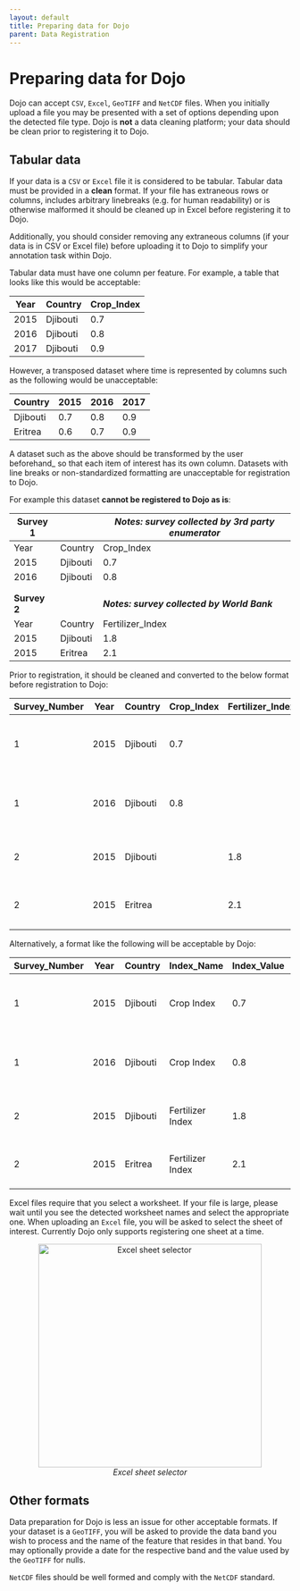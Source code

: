 ```yaml
---
layout: default
title: Preparing data for Dojo
parent: Data Registration
---
```


# Preparing data for Dojo

Dojo can accept `CSV`, `Excel`, `GeoTIFF` and `NetCDF` files. When you initially upload a file you may be presented with a set of options depending upon the detected file type. Dojo is **not** a data cleaning platform; your data should be clean prior to registering it to Dojo.

## Tabular data

If your data is a `CSV` or `Excel` file it is considered to be tabular. Tabular data must be provided in a **clean** format. If your file has extraneous rows or columns, includes arbitrary linebreaks (e.g. for human readability) or is otherwise malformed it should be cleaned up in Excel before registering it to Dojo.

Additionally, you should consider removing any extraneous columns (if your data is in CSV or Excel file) before uploading it to Dojo to simplify your annotation task within Dojo.

Tabular data must have one column per feature. For example, a table that looks like this would be acceptable:

| Year | Country  | Crop_Index |
|------|----------|------------|
| 2015 | Djibouti | 0.7        |
| 2016 | Djibouti | 0.8        |
| 2017 | Djibouti | 0.9        |

However, a transposed dataset where time is represented by columns such as the following would be unacceptable:

| Country  | 2015 | 2016 | 2017 |
|----------|------|------|------|
| Djibouti | 0.7  | 0.8  | 0.9  |
| Eritrea  | 0.6  | 0.7  | 0.9  |

A dataset such as the above should be transformed by the user beforehand_ so that each item of interest has its own column. Datasets with line breaks or non-standardized formatting are unacceptable for registration to Dojo. 

For example this dataset **cannot be registered to Dojo as is**:

| **Survey 1** 	|          	| **_Notes: survey collected by 3rd party enumerator_** 	|
|----------	|----------	|-------------------------------------------------	|
| Year     	| Country  	| Crop_Index                                      	|
| 2015     	| Djibouti 	| 0.7                                             	|
| 2016     	| Djibouti 	| 0.8                                             	|
|          	|          	|                                                 	|
|          	|          	|                                                 	|
| **Survey 2** 	|          	| **_Notes: survey collected by World Bank_**           	|
| Year     	| Country  	| Fertilizer_Index                                	|
| 2015     	| Djibouti 	| 1.8                                             	|
| 2015     	| Eritrea  	| 2.1                                             	|

Prior to registration, it should be cleaned and converted to the below format before registration to Dojo:

| Survey_Number 	| Year 	| Country  	| Crop_Index 	| Fertilizer_Index 	| Notes                                     	|
|---------------	|------	|----------	|------------	|------------------	|-------------------------------------------	|
| 1             	| 2015 	| Djibouti 	| 0.7        	|                  	|  survey collected by 3rd party enumerator 	|
| 1             	| 2016 	| Djibouti 	| 0.8        	|                  	| survey collected by 3rd party enumerator  	|
| 2             	| 2015 	| Djibouti 	|            	| 1.8              	| survey collected by World Bank            	|
| 2             	| 2015 	| Eritrea  	|            	| 2.1              	| survey collected by World Bank            	|

Alternatively, a format like the following will be acceptable by Dojo:

| Survey_Number 	| Year 	| Country  	| Index_Name       	| Index_Value 	| Notes                                     	|
|---------------	|------	|----------	|------------------	|-------------	|-------------------------------------------	|
| 1             	| 2015 	| Djibouti 	| Crop Index       	| 0.7         	|  survey collected by 3rd party enumerator 	|
| 1             	| 2016 	| Djibouti 	| Crop Index       	| 0.8         	| survey collected by 3rd party enumerator  	|
| 2             	| 2015 	| Djibouti 	| Fertilizer Index 	| 1.8         	| survey collected by World Bank            	|
| 2             	| 2015 	| Eritrea  	| Fertilizer Index 	| 2.1         	| survey collected by World Bank            	|


Excel files require that you select a worksheet. If your file is large, please wait until you see the detected worksheet names and select the appropriate one.  When uploading an `Excel` file, you will be asked to select the sheet of interest. Currently Dojo only supports registering one sheet at a time.

<p align="center">
    <img src="../imgs/excel_sheet.png" width="400" title="Excel sheet selector"/>
    <br/>
    <i>Excel sheet selector</i>
</p>

## Other formats

Data preparation for Dojo is less an issue for other acceptable formats. If your dataset is a `GeoTIFF`, you will be asked to provide the data band you wish to process and the name of the feature that resides in that band. You may optionally provide a date for the respective band and the value used by the `GeoTIFF` for nulls.

`NetCDF` files should be well formed and comply with the `NetCDF` standard.